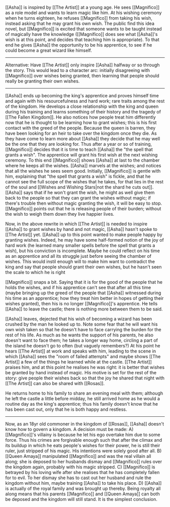 [[Asha]] is inspired by [[The Artist]] at a young age. He sees [[Magnifico]] as a role model and wants to learn magic like him.
At his wishing ceremony when he turns eighteen, he refuses [[Magnifico]] from taking his wish, instead asking that he may grant his own wish. The public find this idea novel, but [[Magnifico]] is excited that someone wants to be taught instead of magically have the knowledge ([[Magnifico]] does see what [[Asha]]'s wish is at this point, and decides that teaching him is appropriate). To that end he gives [[Asha]] the opportunity to be his apprentice, to see if he could become a great wizard like himself.

---
Alternative:
Have [[The Artist]] only inspire [[Asha]] halfway or so through the story.
This would lead to a character arc: initially disagreeing with [[Magnifico]] over wishes being granted, then learning that people should really be granting their own wishes.

---
[[Asha]] ends up becoming the king's apprentice and proves himself time and again with his resourcefulness and hard work; rare traits among the rest of the kingdom.
He develops a close relationship with the king and queen during his training and learns something of their history and the tragedy of [[The Fallen Kingdom]].
He also notices how people treat him differently now that he is thought to be learning how to grant wishes; this is his first contact with the greed of the people.
Because the queen is barren, they have been looking for an heir to take over the kingdom once they die. As they have come to learn more about [[Asha]] they decide that he may well be the one that they are looking for.
Thus after a year or so of training, [[Magnifico]] decides that it is time to teach [[Asha]] the "the spell that grants a wish". The apprentice will grant his first wish at the next wishing ceremony. To this end [[Magnifico]] shows [[Asha]] at last to the chamber where he keeps all the wishes. [[Asha]] marvels at the wishes; and notices that all the wishes he sees seem good.
Initially, [[Magnifico]] is gentle with him, explaining that "the spell that grants a wish" is fickle, and that he cannot see the full scope of the wishes that he takes, for that lies in the rest of the soul and [[Wishes and Wishing Stars|not the shard he cuts out]]. [[Asha]] says that if he won't grant the wish, he might as well give them back to the people so that they can grant the wishes without magic; if there's trouble then without magic granting the wish, it will be easy to stop. [[Magnifico]] points out that he is releasing people of their burden; without the wish to weigh them down they live happier lives.

Now, in the above rewrite in which [[The Artist]] is needed to inspire [[Asha]] to grant wishes by hand and not magic, [[Asha]] hasn't spoke to [[The Artist]] yet. [[Asha]] up to this point wanted to make people happy by granting wishes. Indeed, he may have some half-formed notion of the joy of hard work (he learned many smaller spells before the spell that grants a wish), but his conviction is incomplete. Maybe he could reflect on his time as an apprentice and all its struggle just before seeing the chamber of wishes. This would instil enough will to make him want to contradict the king and say that people should grant their own wishes, but he hasn't seen the scale to which he is right

[[Magnifico]] snaps a bit. Saying that it is for the good of the people that he holds the wishes, and if his apprentice can't see that after all this time (maybe bringing up the greed of the people that [[Asha]] witnessed during his time as an apprentice; how they treat him better in hopes of getting their wishes granted), then his is no longer [[Magnifico]]'s apprentice. He tells [[Asha]] to leave the castle; there is nothing more between them to be said.

[[Asha]] leaves, dejected that his wish of becoming a wizard has been crushed by the man he looked up to. 
Note some fear that he will want his own wish taken so that he doesn't have to face carrying the burden for the rest of his life.
As much as he wants the support of his parents, he also doesn't want to face them; he takes a longer way home, circling a part of the island he doesn't go to often (but vaguely remembers?) At his point he hears [[The Artist]] at work and speaks with him, leading to the scene in which [[Asha]] sees the "room of failed attempts" and maybe shows [[The Artist]] a few of the things he learned while at the castle. [[The Artist]] praises him, and at this point he realises he was right: it is better that wishes be granted by hand instead of magic. His motive is set for the rest of the story: give people their wishes back so that the joy he shared that night with [[The Artist]] can also be shared with [[Rosas]].

He returns home to his family to share an evening meal with them; although he left the castle a little before midday, he still arrived home as he would a routine day as the king's apprentice; thus his family doesn't know that he has been cast out, only that he is both happy and restless.


---
Now, as an 18yr old commoner in the kingdom of [[Rosas]], [[Asha]] doesn't know how to govern a kingdom. A decision must be made:
A)
	[[Magnifico]]'s villainy is because he let his ego overtake him due to some force. Thus his crimes are forgivable enough such that after the climax and its buildup in which he eats people's wishes for their power, he is still their ruler, just stripped of his magic. His intentions were solely good after all.
B)
	[[Queen Amaya]] manipulated [[Magnifico]] and was the real villain all along; she is deposed to her husbands dismay and [[Magnifico]] rules over the kingdom again, probably with his magic stripped.
C)
	[[Magnifico]] is betrayed by his loving wife after she realises that he has completely fallen for to evil. To her dismay she has to cast out her husband and rule the kingdom without him, maybe training [[Asha]] to take his place.
D)
	[[Asha]] is actually of the royal family and was brought up thereby. Being royalty all along means that his parents [[Magnifico]] and [[Queen Amaya]] can both be deposed and the kingdom will still stand. It is the simplest conclusion.